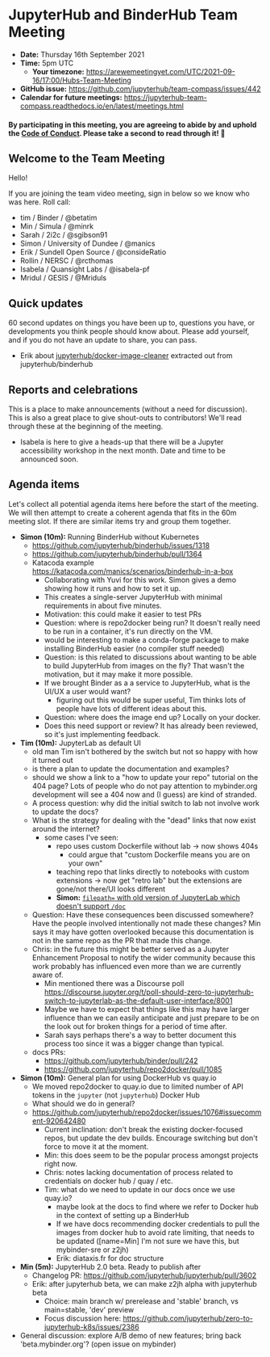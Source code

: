# JupyterHub and BinderHub Team Meeting

- **Date:** Thursday 16th September 2021
- **Time:** 5pm UTC
  - **Your timezone:** https://arewemeetingyet.com/UTC/2021-09-16/17:00/Hubs-Team-Meeting
- **GitHub issue:** https://github.com/jupyterhub/team-compass/issues/442
- **Calendar for future meetings:** https://jupyterhub-team-compass.readthedocs.io/en/latest/meetings.html

#### By participating in this meeting, you are agreeing to abide by and uphold the [Code of Conduct](https://jupyter.org/conduct). Please take a second to read through it! :pray:

## Welcome to the Team Meeting

Hello!

If you are joining the team video meeting, sign in below so we know who was here. Roll call:

- tim / Binder / @betatim
- Min / Simula / @minrk
- Sarah / 2i2c / @sgibson91
- Simon / University of Dundee / @manics
- Erik / Sundell Open Source / @consideRatio
- Rollin / NERSC / @rcthomas
- Isabela / Quansight Labs / @isabela-pf
- Mridul / GESIS / @Mriduls

## Quick updates

60 second updates on things you have been up to, questions you have, or developments you think people should know about. Please add yourself, and if you do not have an update to share, you can pass.

- Erik about [jupyterhub/docker-image-cleaner](https://github.com/jupyterhub/docker-image-cleaner) extracted out from jupyterhub/binderhub

## Reports and celebrations

This is a place to make announcements (without a need for discussion). This is also a great place to give shout-outs to contributors! We'll read through these at the beginning of the meeting.

- Isabela is here to give a heads-up that there will be a Jupyter accessibility workshop in the next month. Date and time to be announced soon.

## Agenda items

Let's collect all potential agenda items here before the start of the meeting. We will then attempt to create a coherent agenda that fits in the 60m meeting slot. If there are similar items try and group them together.

- **Simon (10m):** Running BinderHub without Kubernetes
  - <https://github.com/jupyterhub/binderhub/issues/1318>
  - <https://github.com/jupyterhub/binderhub/pull/1364>
  - Katacoda example <https://katacoda.com/manics/scenarios/binderhub-in-a-box>
    - Collaborating with Yuvi for this work. Simon gives a demo showing how it runs and how to set it up.
    - This creates a single-server JupyterHub with minimal requirements in about five minutes.
    - Motivation: this could make it easier to test PRs
    - Question: where is repo2docker being run? It doesn't really need to be run in a container, it's run directly on the VM.
    - would be interesting to make a conda-forge package to make installing BinderHub easier (no compiler stuff needed)
    - Question: is this related to discussions about wanting to be able to build JupyterHub from images on the fly? That wasn't the motivation, but it may make it more possible.
    - If we brought Binder as a a service to JupyterHub, what is the UI/UX a user would want?
      - figuring out this would be super useful, Tim thinks lots of people have lots of different ideas about this.
    - Question: where does the image end up? Locally on your docker.
    - Does this need support or review? It has already been reviewed, so it's just implementing feedback.
- **Tim (10m):** JupyterLab as default UI
  - old man Tim isn't bothered by the switch but not so happy with how it turned out
  - is there a plan to update the documentation and examples?
  - should we show a link to a "how to update your repo" tutorial on the 404 page? Lots of people who do not pay attention to mybinder.org development will see a 404 now and (I guess) are kind of stranded.
  - A process question: why did the initial switch to lab not involve work to update the docs?
  - What is the strategy for dealing with the "dead" links that now exist around the internet?
    - some cases I've seen:
      - repo uses custom Dockerfile without lab -> now shows 404s
        - could argue that "custom Dockerfile means you are on your own"
      - teaching repo that links directly to notebooks with custom extensions -> now get "retro lab" but the extensions are gone/not there/UI looks different
      - **Simon:** [`filepath=` with old version of JupyterLab which doesn't support `/doc`](https://discourse.jupyter.org/t/bug-path-to-a-notebook-file-functionality-unexepectedly-changed-not-working-for-notebooks-in-subfolders/10811)
  - Question: Have these consequences been discussed somewhere? Have the people involved intentionally not made these changes? Min says it may have gotten overlooked because this documentation is not in the same repo as the PR that made this change.
  - Chris: in the future this might be better served as a Jupyter Enhancement Proposal to notify the wider community because this work probably has influenced even more than we are currently aware of.
    - Min mentioned there was a Discourse poll <https://discourse.jupyter.org/t/poll-should-zero-to-jupyterhub-switch-to-jupyterlab-as-the-default-user-interface/8001>
    - Maybe we have to expect that things like this may have larger influence than we can easily anticipate and just prepare to be on the look out for broken things for a period of time after.
    - Sarah says perhaps there's a way to better document this process too since it was a bigger change than typical.
  - docs PRs:
    - <https://github.com/jupyterhub/binder/pull/242>
    - <https://github.com/jupyterhub/repo2docker/pull/1085>
- **Simon (10m):** General plan for using DockerHub vs quay.io
  - We moved repo2docker to quay.io due to limited number of API tokens in the `jupyter` (not `jupyterhub`) Docker Hub
  - What should we do in general?
  - <https://github.com/jupyterhub/repo2docker/issues/1076#issuecomment-920642480>
    - Current inclination: don't break the existing docker-focused repos, but update the dev builds. Encourage switching but don't force to move it at the moment.
    - Min: this does seem to be the popular process amongst projects right now.
    - Chris: notes lacking documentation of process related to credentials on docker hub / quay / etc.
    - Tim: what do we need to update in our docs once we use quay.io?
      - maybe look at the docs to find where we refer to Docker hub in the context of setting up a BinderHub
      - If we have docs recommending docker credentials to pull the images from docker hub to avoid rate limiting, that needs to be updated (\[name=Min\] I'm not sure we have this, but mybinder-sre or z2jh)
      - Erik: diataxis.fr for doc structure
- **Min (5m):** JupyterHub 2.0 beta. Ready to publish after
  - Changelog PR: <https://github.com/jupyterhub/jupyterhub/pull/3602>
  - Erik: after jupyterhub beta, we can make z2jh alpha with jupyterhub beta
    - Choice: main branch w/ prerelease and 'stable' branch, vs main=stable, 'dev' preview
    - Focus discussion here: <https://github.com/jupyterhub/zero-to-jupyterhub-k8s/issues/2386>
- General discussion: explore A/B demo of new features; bring back 'beta.mybinder.org'? (open issue on mybinder)

